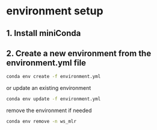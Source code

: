 # environment setup

## 1. Install miniConda

## 2. Create a new environment from the environment.yml file

```bash
conda env create -f environment.yml
```

or update an existing environment

```bash
conda env update -f environment.yml
```

remove the environment if needed

```bash
conda env remove -n ws_mlr
```